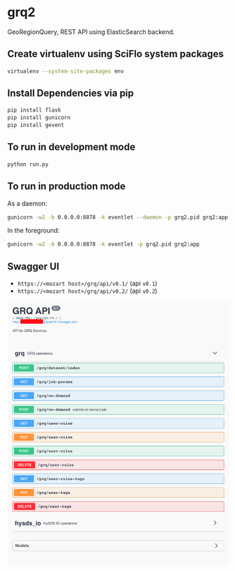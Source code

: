 grq2
====

GeoRegionQuery, REST API using ElasticSearch backend.

Create virtualenv using SciFlo system packages
----------------------------------------------
```bash
virtualenv --system-site-packages env
```

Install Dependencies via pip
----------------------------
```bash
pip install flask
pip install gunicorn
pip install gevent
```

To run in development mode
--------------------------
```bash
python run.py
```

To run in production mode
--------------------------
As a daemon:
```bash
gunicorn -w2 -b 0.0.0.0:8878 -k eventlet --daemon -p grq2.pid grq2:app
```

In the foreground:
```bash
gunicorn -w2 -b 0.0.0.0:8878 -k eventlet -p grq2.pid grq2:app
```

Swagger UI
-----------
* `https://<mozart host>/grq/api/v0.1/` (api `v0.1`)
* `https://<mozart host>/grq/api/v0.2/` (api `v0.2`)

![Swagger UI](./img/swagger_ui.png)
